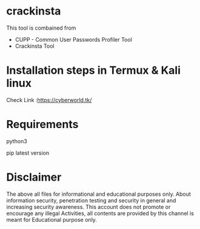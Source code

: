 # crackinsta
This tool is combained from 
+ CUPP - Common User Passwords Profiler Tool
+ Crackinsta Tool

# Installation steps in Termux & Kali linux
Check Link :https://cyberworld.tk/

# Requirements 
python3

pip latest version
# Disclaimer
The above all files for informational and educational purposes only. About information security, penetration testing and security in general and increasing security awareness. This account does not promote or encourage any illegal Activities, all contents are provided by this channel is meant for Educational purpose only.

